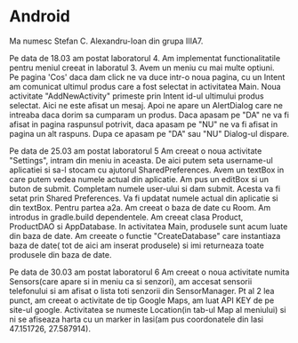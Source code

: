 # Android

Ma numesc Stefan C. Alexandru-Ioan din grupa IIIA7. 

Pe data de 18.03 am postat laboratorul 4.
  Am implementat functionalitatile pentru meniul creeat in laboratul 3. Avem un meniu cu mai multe optiuni.  
  Pe pagina 'Cos' daca dam click ne va duce intr-o noua pagina, cu un Intent am comunicat ultimul produs care a fost selectat in
  activitatea Main.
  Noua activitate "AddNewActivity" primeste prin Intent id-ul ultimului produs selectat. Aici ne este afisat un mesaj. Apoi ne apare un     AlertDialog care ne intreaba daca dorim sa cumparam un produs. Daca apasam pe "DA" ne va fi afisat in pagina raspunsul potrivit,
  daca apasam pe "NU" ne va fi afisat in pagina un alt raspuns. Dupa ce apasam pe "DA" sau "NU" Dialog-ul dispare.
  
Pe data de 25.03 am postat laboratorul 5
  Am creeat o noua activitate "Settings", intram din meniu in aceasta. De aici putem seta username-ul aplicatiei si sa-l stocam cu ajutorul SharedPreferences. Avem un textBox in care putem vedea numele actual din aplicatie. Am pus un editBox si un buton de submit. Completam numele user-ului si dam submit. Acesta va fi setat prin Shared Preferences. Va fi updatat numele actual din aplicatie si din textBox.
  Pentru partea a2a. Am creeat o baza de date cu Room. Am introdus in gradle.build dependentele. Am creeat clasa Product,
 ProductDAO si AppDatabase. In activitatea Main, produsele sunt acum luate din baza de date. Am creeate o functie "CreateDatabase" care 
 instantiaza baza de date( tot de aici am inserat produsele) si imi returneaza toate produsele din baza de date.
 
 
 Pe data de 30.03 am postat laboratorul 6
  Am creeat o noua activitate numita Sensors(care apare si in meniu ca si senzori), am accesat sensorii telefonului si am afisat o lista toti senzorii din SensorManager. Pt al 2 lea punct, am creeat o activitate de tip Google Maps, am luat API KEY de pe site-ul google. Activitatea se numeste Location(in tab-ul Map al meniului) si ni se afiseaza harta cu un marker in Iasi(am pus coordonatele din Iasi 47.151726, 27.587914).
